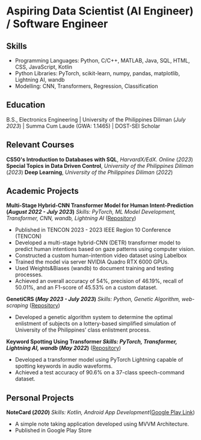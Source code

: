 # Aspiring Data Scientist (AI Engineer) / Software Engineer

## Skills
- Programming Languages: Python, C/C++, MATLAB, Java, SQL, HTML, CSS, JavaScript, Kotlin
- Python Libraries: PyTorch, scikit-learn, numpy, pandas, matplotlib, Lightning AI, wandb
- Modelling: CNN, Transformers, Regression, Classification

## Education			        		
B.S., Electronics Engineering | University of the Philippines Diliman (_July 2023_) | Summa Cum Laude (GWA: 1.1465) | DOST-SEI Scholar

## Relevant Courses
**CS50's Introduction to Databases with SQL**, _HarvardX/EdX. Online_ (_2023_)
**Special Topics in Data Driven Control**, _University of the Philippines Diliman_ (_2023_)
**Deep Learning**, _University of the Philippines Diliman_ (_2022_)

## Academic Projects

**Multi-Stage Hybrid-CNN Transformer Model for Human Intent-Prediction (_August 2022 - July 2023_)** _Skills: PyTorch, ML Model Development, Transformer, CNN, wandb, Lightning AI_ ([Repository](https://github.com/jbramos9/DSP03_AY2223))
-	Published in TENCON 2023 - 2023 IEEE Region 10 Conference (TENCON)
-	Developed a multi-stage hybrid-CNN (DETR) transformer model to predict human intentions based on gaze patterns using computer vision.
-	Constructed a custom human-intention video dataset using Labelbox
-	Trained the model via server NVIDIA Quadro RTX 6000 GPUs.
-	Used Weights&Biases (wandb) to document training and testing processes.
-	Achieved an overall accuracy of 54%, precision of 46.19%, recall of 50.01%, and an F1-score of 45.53% on a custom dataset.

**GenetiCRS (_May 2023 - July 2023_)** _Skills: Python, Genetic Algorithm, web-scraping_ ([Repository](https://github.com/Ayumu098/geneticrs))
-	Developed a genetic algorithm system to determine the optimal enlistment of subjects on a lottery-based simplified simulation of University of the Philippines’ class enlistment process.

**Keyword Spotting Using Transformer _Skills: PyTorch, Transformer, Lightning AI, wandb_ (_May 2022_)** ([Repository](https://github.com/impossibleDoctor/ece197-assignments/tree/main/kws-transformer))
- Developed a transformer model using PyTorch Lightning capable of spotting keywords in audio waveforms.
-	Achieved a test accuracy of 90.6% on a 37-class speech-command dataset.

## Personal Projects
**NoteCard (_2020_)** _Skills: Kotlin, Android App Development_([Google Play Link](https://play.google.com/store/apps/details?id=com.idt.android.notecard))
-	A simple note taking application developed using MVVM Architecture.
-	Published in Google Play Store


